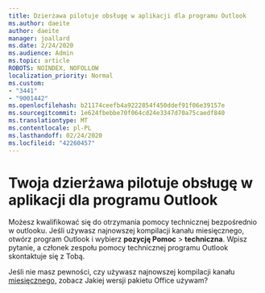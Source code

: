 ```yaml
---
title: Dzierżawa pilotuje obsługę w aplikacji dla programu Outlook
ms.author: daeite
author: daeite
manager: joallard
ms.date: 2/24/2020
ms.audience: Admin
ms.topic: article
ROBOTS: NOINDEX, NOFOLLOW
localization_priority: Normal
ms.custom:
- "3441"
- "9001442"
ms.openlocfilehash: b21174ceefb4a9222854f450ddef91f06e39157e
ms.sourcegitcommit: 1e624fbebbe70f064cd24e3347d70a75caedf840
ms.translationtype: MT
ms.contentlocale: pl-PL
ms.lasthandoff: 02/24/2020
ms.locfileid: "42260457"
---
```

# <a name="your-tenant-is-piloting-in-app-support-for-outlook"></a>Twoja dzierżawa pilotuje obsługę w aplikacji dla programu Outlook

Możesz kwalifikować się do otrzymania pomocy technicznej bezpośrednio w outlooku. Jeśli używasz najnowszej kompilacji kanału miesięcznego, otwórz program Outlook i wybierz **pozycję Pomoc** > **techniczna**. Wpisz pytanie, a członek zespołu pomocy technicznej programu Outlook skontaktuje się z Tobą.

Jeśli nie masz pewności, czy używasz najnowszej kompilacji kanału [miesięcznego,](https://support.office.com/article/932788B8-A3CE-44BF-BB09-E334518B8B19) zobacz Jakiej wersji pakietu Office używam?